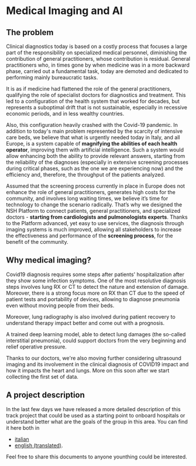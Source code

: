 # Medical Imaging and AI

## The problem
Clinical diagnostics today is based on a costly process that focuses a large part of the responsibility on specialized medical personnel, diminishing the contribution of general practitioners, whose contribution is residual.
General practitioners who, in times gone by when medicine was in a more backward phase, carried out a fundamental task, today are demoted and dedicated to performing mainly bureaucratic tasks.

It is as if medicine had flattened the role of the general practitioners,  qualifying the role of specialist doctors for diagnostics and treatment.
This led to a configuration of the health system that worked for decades, but represents a suboptimal drift that is not sustainable, especially in recessive economic periods, and in less wealthy countries.

Also, this configuration heavily crashed with the Covid-19 pandemic. In addition to today's main problem represented by the scarcity of intensive care beds, we believe that what is urgently needed today in Italy, and all Europe, is a system capable of **magnifying the abilities of each health operator**, improving them with artificial intelligence. Such a system would allow enhancing both the ability to provide relevant answers, starting from the reliability of the diagnoses (especially in extensive screening processes during critical phases, such as the one we are experiencing now) and the efficiency and, therefore, the throughput of the patients analyzed.

Assumed that the screening process currently in place in Europe does not enhance the role of general practitioners, generates high costs for the community, and involves long waiting times, we believe it’s time for technology to change the scenario radically. That’s why we designed the NSH Platform to connect patients, general practitioners, and specialized doctors - **starting from cardiologists and pulmonologists experts**. Thanks to the Platform advanced, yet easy to use services, the diagnosis through imaging systems is much improved, allowing all stakeholders to increase the effectiveness and performance of the **screening process**, for the benefit of the community.

## Why medical imaging?
Covid19 diagnosis requires some steps after patients' hospitalization after they show some infection symptoms. One of the most resolutive diagnosis steps involves lung RX or CT to detect the nature and extension of damage. Moreover, there is a strong focus more on RX than CT due to the speed of patient tests and portability of devices, allowing to diagnose pneumonia even without moving people from their beds.

Moreover, lung radiography is also involved during patient recovery to understand therapy impact better and come out with a prognosis.

A trained deep learning model, able to detect lung damages (the so-called interstitial pneumonia), could support doctors from the very beginning and relief operative pressure. 

Thanks to our doctors, we're also moving further considering ultrasound imaging and its involvement in the clinical diagnosis of COVID19 impact and how it impacts the heart and lungs. More on this soon after we start collecting the first set of data. 

## A project description
In the last few days we have released a more detailed description of this track project that could be used as a starting point to onboard hospitals or understand better what are the goals of the group in this area. You can find it here both in 

* [italian](https://docs.google.com/document/d/1Q6v2beQ4BTjvRMw0Lr2VQnJndkBGLhabcvrL8u97Ct0/edit) 
* [english (translated)](https://docs.google.com/document/d/1welm3aLzyXJG-IO2ueHCmJhxm1QK2MNqfq2FT7PBtEo/edit).

Feel free to share this documents to anyone younthing could be interested.